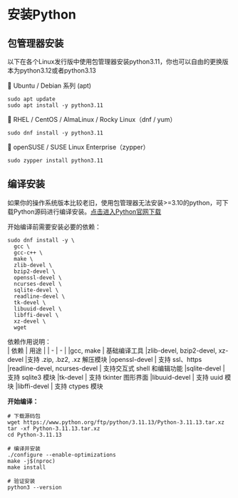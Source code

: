 # 安装Python

## 包管理器安装
以下在各个Linux发行版中使用包管理器安装python3.11，你也可以自由的更换版本为python3.12或者python3.13

🐧 Ubuntu / Debian 系列 (apt)
```shell
sudo apt update
sudo apt install -y python3.11
```

🐧 RHEL / CentOS / AlmaLinux / Rocky Linux（dnf / yum）
```shell
sudo dnf install -y python3.11
```

🐧 openSUSE / SUSE Linux Enterprise（zypper）
```shell
sudo zypper install python3.11
```
## 编译安装
如果你的操作系统版本比较老旧，使用包管理器无法安装>=3.10的python，可下载Python源码进行编译安装。[点击进入Python官网下载](https://www.python.org/downloads/)


开始编译前需要安装必要的依赖：
```shell
sudo dnf install -y \
  gcc \
  gcc-c++ \
  make \
  zlib-devel \
  bzip2-devel \
  openssl-devel \
  ncurses-devel \
  sqlite-devel \
  readline-devel \
  tk-devel \
  libuuid-devel \
  libffi-devel \
  xz-devel \
  wget
```

依赖作用说明：  
| 依赖 | 用途 |
| - | - |
|gcc, make | 基础编译工具
|zlib-devel, bzip2-devel, xz-devel |支持 .zip, .bz2, .xz 解压模块
|openssl-devel | 支持 ssl、https
|readline-devel, ncurses-devel | 支持交互式 shell 和编辑功能
|sqlite-devel | 支持 sqlite3 模块
|tk-devel | 支持 tkinter 图形界面
|libuuid-devel | 支持 uuid 模块
|libffi-devel | 支持 ctypes 模块



**开始编译：**
```shell
# 下载源码包
wget https://www.python.org/ftp/python/3.11.13/Python-3.11.13.tar.xz
tar -xf Python-3.11.13.tar.xz
cd Python-3.11.13

# 编译并安装
./configure --enable-optimizations
make -j$(nproc)
make install

# 验证安装
python3 --version
```
